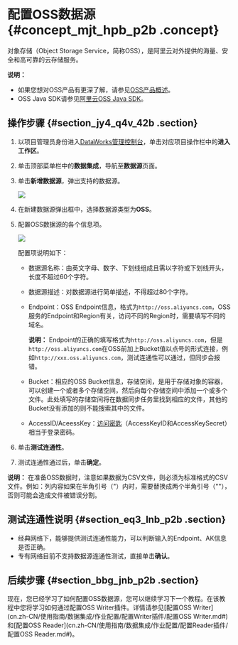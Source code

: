 # 配置OSS数据源 {#concept_mjt_hpb_p2b .concept}

对象存储（Object Storage Service，简称OSS），是阿里云对外提供的海量、安全和高可靠的云存储服务。

**说明：** 

-   如果您想对OSS产品有更深了解，请参见[OSS产品概述](https://help.aliyun.com/document_detail/31817.html)。
-   OSS Java SDK请参见[阿里云OSS Java SDK](http://oss.aliyuncs.com/aliyun_portal_storage/help/oss/OSS_Java_SDK_Dev_Guide_20141113.pdf)。

## 操作步骤 {#section_jy4_q4v_42b .section}

1.  以项目管理员身份进入[DataWorks管理控制台](https://workbench.data.aliyun.com/console)，单击对应项目操作栏中的**进入工作区**。
2.  单击顶部菜单栏中的**数据集成**，导航至**数据源**页面。
3.  单击**新增数据源**，弹出支持的数据源。

    ![](http://static-aliyun-doc.oss-cn-hangzhou.aliyuncs.com/assets/img/16209/15398286367559_zh-CN.png)

4.  在新建数据源弹出框中，选择数据源类型为**OSS**。
5.  配置OSS数据源的各个信息项。

    ![](http://static-aliyun-doc.oss-cn-hangzhou.aliyuncs.com/assets/img/16209/15398286367560_zh-CN.png)

    配置项说明如下：

    -   数据源名称：由英文字母、数字、下划线组成且需以字符或下划线开头，长度不超过60个字符。
    -   数据源描述：对数据源进行简单描述，不得超过80个字符。
    -   Endpoint：OSS Endpoint信息，格式为`http://oss.aliyuncs.com`，OSS服务的Endpoint和Region有关，访问不同的Region时，需要填写不同的域名。

        **说明：** Endpoint的正确的填写格式为`http://oss.aliyuncs.com`，但是`http://oss.aliyuncs.com`在OSS前加上Bucket值以点号的形式连接，例如`http://xxx.oss.aliyuncs.com`，测试连通性可以通过，但同步会报错。

    -   Bucket：相应的OSS Bucket信息，存储空间，是用于存储对象的容器，可以创建一个或者多个存储空间，然后向每个存储空间中添加一个或多个文件。此处填写的存储空间将在数据同步任务里找到相应的文件，其他的Bucket没有添加的则不能搜索其中的文件。
    -   AccessID/AceessKey：[访问密匙](https://help.aliyun.com/document_detail/53045.html)（AccessKeyID和AccessKeySecret）相当于登录密码。
6.  单击**测试连通性**。
7.  测试连通性通过后，单击**确定**。

**说明：** 在准备OSS数据时，注意如果数据为CSV文件，则必须为标准格式的CSV文件。例如：列内容如果在半角引号（"）内时，需要替换成两个半角引号（""），否则可能会造成文件被错误分割。

## 测试连通性说明 {#section_eq3_lnb_p2b .section}

-   经典网络下，能够提供测试连通性能力，可以判断输入的Endpoint、AK信息是否正确。
-   专有网络目前不支持数据源连通性测试，直接单击**确认**。

## 后续步骤 {#section_bbg_jnb_p2b .section}

现在，您已经学习了如何配置OSS数据源，您可以继续学习下一个教程。在该教程中您将学习如何通过配置OSS Writer插件。详情请参见[配置OSS Writer](cn.zh-CN/使用指南/数据集成/作业配置/配置Writer插件/配置OSS Writer.md#)和[配置OSS Reader](cn.zh-CN/使用指南/数据集成/作业配置/配置Reader插件/配置OSS Reader.md#)。

